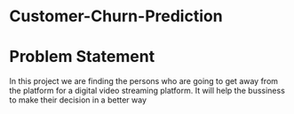 # Customer-Churn-Prediction

# Problem Statement 
In this project we are finding the persons who are going to get away from the platform for a digital video streaming platform. It will help the bussiness to make their decision in a better way
